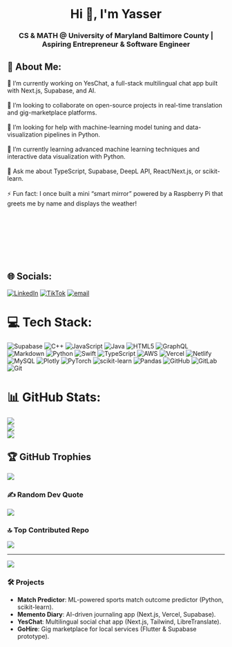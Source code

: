 <h1 align="center">Hi 👋, I'm Yasser</h1>
<h3 align="center">CS & MATH @ University of Maryland Baltimore County | Aspiring Entrepreneur & Software Engineer</h3>

## 💫 About Me:
🔭 I’m currently working on YesChat, a full-stack multilingual chat app built with Next.js, Supabase, and AI.<br><br>👯 I’m looking to collaborate on open-source projects in real-time translation and gig-marketplace platforms.<br><br>🤝 I’m looking for help with machine-learning model tuning and data-visualization pipelines in Python.<br><br>🌱 I’m currently learning advanced machine learning techniques and interactive data visualization with Python.<br><br>💬 Ask me about TypeScript, Supabase, DeepL API, React/Next.js, or scikit-learn.<br><br>⚡ Fun fact: I once built a mini “smart mirror” powered by a Raspberry Pi that greets me by name and displays the weather!<br><br><br><br><br><br><br><br>
## 🌐 Socials:
[![LinkedIn](https://img.shields.io/badge/LinkedIn-%230077B5.svg?logo=linkedin&logoColor=white)](https://linkedin.com/in/yasserdaimoucha) [![TikTok](https://img.shields.io/badge/TikTok-%23000000.svg?logo=TikTok&logoColor=white)](https://tiktok.com/@yasserdaimoucha) [![email](https://img.shields.io/badge/Email-D14836?logo=gmail&logoColor=white)](mailto:ydaimoucha@gmail.com) 
# 💻 Tech Stack:
![Supabase](https://img.shields.io/badge/Supabase-3ECF8E?style=for-the-badge&logo=supabase&logoColor=white) ![C++](https://img.shields.io/badge/c++-%2300599C.svg?style=for-the-badge&logo=c%2B%2B&logoColor=white) ![JavaScript](https://img.shields.io/badge/javascript-%23323330.svg?style=for-the-badge&logo=javascript&logoColor=%23F7DF1E) ![Java](https://img.shields.io/badge/java-%23ED8B00.svg?style=for-the-badge&logo=openjdk&logoColor=white) ![HTML5](https://img.shields.io/badge/html5-%23E34F26.svg?style=for-the-badge&logo=html5&logoColor=white) ![GraphQL](https://img.shields.io/badge/-GraphQL-E10098?style=for-the-badge&logo=graphql&logoColor=white) ![Markdown](https://img.shields.io/badge/markdown-%23000000.svg?style=for-the-badge&logo=markdown&logoColor=white) ![Python](https://img.shields.io/badge/python-3670A0?style=for-the-badge&logo=python&logoColor=ffdd54) ![Swift](https://img.shields.io/badge/swift-F54A2A?style=for-the-badge&logo=swift&logoColor=white) ![TypeScript](https://img.shields.io/badge/typescript-%23007ACC.svg?style=for-the-badge&logo=typescript&logoColor=white) ![AWS](https://img.shields.io/badge/AWS-%23FF9900.svg?style=for-the-badge&logo=amazon-aws&logoColor=white) ![Vercel](https://img.shields.io/badge/vercel-%23000000.svg?style=for-the-badge&logo=vercel&logoColor=white) ![Netlify](https://img.shields.io/badge/netlify-%23000000.svg?style=for-the-badge&logo=netlify&logoColor=#00C7B7) ![MySQL](https://img.shields.io/badge/mysql-4479A1.svg?style=for-the-badge&logo=mysql&logoColor=white) ![Plotly](https://img.shields.io/badge/Plotly-%233F4F75.svg?style=for-the-badge&logo=plotly&logoColor=white) ![PyTorch](https://img.shields.io/badge/PyTorch-%23EE4C2C.svg?style=for-the-badge&logo=PyTorch&logoColor=white) ![scikit-learn](https://img.shields.io/badge/scikit--learn-%23F7931E.svg?style=for-the-badge&logo=scikit-learn&logoColor=white) ![Pandas](https://img.shields.io/badge/pandas-%23150458.svg?style=for-the-badge&logo=pandas&logoColor=white) ![GitHub](https://img.shields.io/badge/github-%23121011.svg?style=for-the-badge&logo=github&logoColor=white) ![GitLab](https://img.shields.io/badge/gitlab-%23181717.svg?style=for-the-badge&logo=gitlab&logoColor=white) ![Git](https://img.shields.io/badge/git-%23F05033.svg?style=for-the-badge&logo=git&logoColor=white)
# 📊 GitHub Stats:
![](https://github-readme-stats.vercel.app/api?username=daimouchayasser&theme=radical&hide_border=false&include_all_commits=false&count_private=true)<br/>
![](https://nirzak-streak-stats.vercel.app/?user=daimouchayasser&theme=radical&hide_border=false)<br/>
![](https://github-readme-stats.vercel.app/api/top-langs/?username=daimouchayasser&theme=radical&hide_border=false&include_all_commits=false&count_private=true&layout=compact)

## 🏆 GitHub Trophies
![](https://github-profile-trophy.vercel.app/?username=daimouchayasser&theme=radical&no-frame=false&no-bg=true&margin-w=4)

### ✍️ Random Dev Quote
![](https://quotes-github-readme.vercel.app/api?type=horizontal&theme=radical)

### 🔝 Top Contributed Repo
![](https://github-contributor-stats.vercel.app/api?username=daimouchayasser&limit=5&theme=dark&combine_all_yearly_contributions=true)

---
[![](https://visitcount.itsvg.in/api?id=daimouchayasser&icon=0&color=0)](https://visitcount.itsvg.in)
<!-- Proudly created with GPRM ( https://gprm.itsvg.in ) -->
### 🛠️ Projects
- **Match Predictor**: ML-powered sports match outcome predictor (Python, scikit-learn).
- **Memento Diary**: AI-driven journaling app (Next.js, Vercel, Supabase).
- **YesChat**: Multilingual social chat app (Next.js, Tailwind, LibreTranslate).
- **GoHire**: Gig marketplace for local services (Flutter & Supabase prototype).
